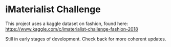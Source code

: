 # iMaterialist Challenge

This project uses a kaggle dataset on fashion, found here: https://www.kaggle.com/c/imaterialist-challenge-fashion-2018

Still in early stages of development. Check back for more coherent updates.
